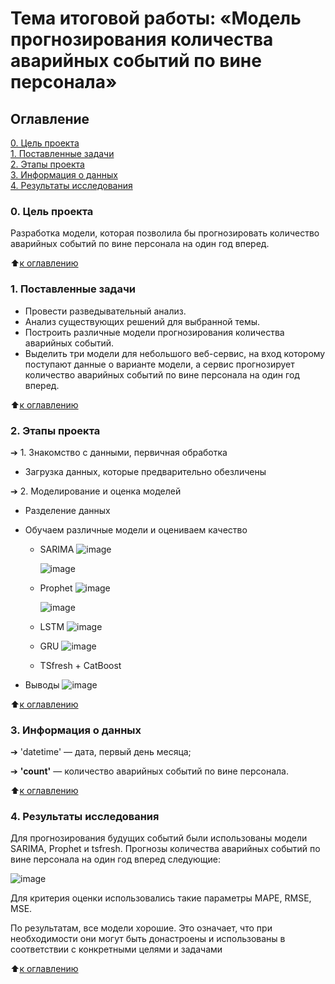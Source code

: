 # Тема итоговой работы: «Модель прогнозирования количества аварийных событий по вине персонала»


## Оглавление
[0. Цель проекта](README.md#Цель-исследования) <br>
[1. Поставленные задачи](README.md#Обязательные-условия-для-проекта)<br>
[2. Этапы проекта](README.md#Этапы-проекта)<br>
[3. Информация о данных](README.md#Информация-о-данных)<br>
[4. Результаты исследования](README.md#Результаты-исследования)<br>

### 0. Цель проекта

Разработка модели, которая позволила бы прогнозировать количество аварийных событий по вине персонала на один год вперед.

:arrow_up:[к оглавлению](README.md#Оглавление)

### 1. Поставленные задачи

* Провести разведывательный анализ.  
* Анализ существующих решений для выбранной темы.
* Построить различные модели прогнозирования количества аварийных событий.
* Выделить три модели для небольшого веб-сервис, на вход которому поступают данные о варианте модели, а сервис прогнозирует количество аварийных событий по вине персонала на один год вперед.

:arrow_up:[к оглавлению](README.md#Оглавление)

### 2. Этапы проекта

➔ 1. Знакомство с данными, первичная обработка
* Загрузка данных, которые предварительно обезличены

➔ 2. Моделирование и оценка моделей
* Разделение данных
* Обучаем различные модели и оцениваем качество
    * SARIMA
      ![image](https://github.com/dprohor/timeseries2/assets/152056985/2f2c6637-cf03-46d0-beac-ee8e86e3959a)

      ![image](https://github.com/dprohor/timeseries2/assets/152056985/3d400915-1f0a-43ec-a32e-2ac7fc9ef602)

    * Prophet
      ![image](https://github.com/dprohor/timeseries2/assets/152056985/0fb5718b-e8b1-4ffc-9325-a9487f8bff87)
      
      ![image](https://github.com/dprohor/timeseries2/assets/152056985/58ec9f57-835b-4e99-b492-af9dc01afe09)

    * LSTM
      ![image](https://github.com/dprohor/timeseries2/assets/152056985/33325dd2-804e-490b-a3ed-5623434e730c)

    * GRU
      ![image](https://github.com/dprohor/timeseries2/assets/152056985/a8d99e19-2b1c-40a8-ac3c-1b647b71107c)

    * TSfresh + CatBoost

* Выводы
![image](https://github.com/dprohor/timeseries2/assets/152056985/ccf9f31e-c43b-4720-9bcb-57e744fb5646)

:arrow_up:[к оглавлению](README.md#Оглавление)

### 3. Информация о данных

➔ 'datetime' — дата, первый день месяца;<br>

➔ **'count'** — количество аварийных событий по вине персонала.

:arrow_up:[к оглавлению](README.md#Оглавление)

### 4. Результаты исследования

Для прогнозирования будущих событий были использованы модели SARIMA, Prophet и tsfresh. Прогнозы количества аварийных событий по вине персонала на один год вперед следующие: 

![image](https://github.com/dprohor/timeseries2/assets/152056985/6b72ae39-aef5-4176-ad8e-8be21e286806)

Для критерия оценки использовались такие параметры MAPE, RMSE, MSE. 

По результатам, все модели хорошие.  Это означает, что при необходимости они могут быть донастроены и использованы в соответствии с конкретными целями и задачами

:arrow_up:[к оглавлению](README.md#Оглавление)
